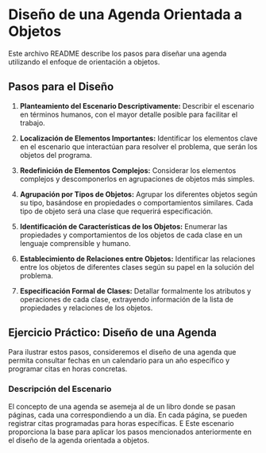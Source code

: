 # Diseño de una Agenda Orientada a Objetos

Este archivo README describe los pasos para diseñar una agenda utilizando el enfoque de orientación a objetos.

## Pasos para el Diseño

1. **Planteamiento del Escenario Descriptivamente:** Describir el escenario en términos humanos, con el mayor detalle posible para facilitar el trabajo.

2. **Localización de Elementos Importantes:** Identificar los elementos clave en el escenario que interactúan para resolver el problema, que serán los objetos del programa.

3. **Redefinición de Elementos Complejos:** Considerar los elementos complejos y descomponerlos en agrupaciones de objetos más simples.

4. **Agrupación por Tipos de Objetos:** Agrupar los diferentes objetos según su tipo, basándose en propiedades o comportamientos similares. Cada tipo de objeto será una clase que requerirá especificación.

5. **Identificación de Características de los Objetos:** Enumerar las propiedades y comportamientos de los objetos de cada clase en un lenguaje comprensible y humano.

6. **Establecimiento de Relaciones entre Objetos:** Identificar las relaciones entre los objetos de diferentes clases según su papel en la solución del problema.

7. **Especificación Formal de Clases:** Detallar formalmente los atributos y operaciones de cada clase, extrayendo información de la lista de propiedades y relaciones de los objetos.

## Ejercicio Práctico: Diseño de una Agenda

Para ilustrar estos pasos, consideremos el diseño de una agenda que permita consultar fechas en un calendario para un año específico y programar citas en horas concretas.

### Descripción del Escenario

El concepto de una agenda se asemeja al de un libro donde se pasan páginas, cada una correspondiendo a un día. En cada página, se pueden registrar citas programadas para horas específicas.
E
Este escenario proporciona la base para aplicar los pasos mencionados anteriormente en el diseño de la agenda orientada a objetos.
